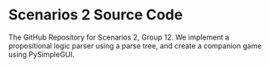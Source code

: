# Scenarios 2 Source Code
The GitHub Repository for Scenarios 2, Group 12. 
We implement a propositional logic parser using a parse tree, and create a companion game using PySimpleGUI.
